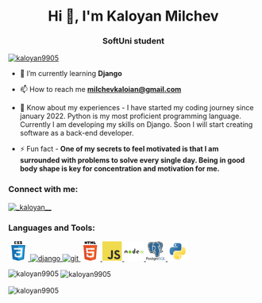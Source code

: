<h1 align="center">Hi 👋, I'm Kaloyan Milchev</h1>
<h3 align="center">SoftUni student</h3>

<p align="left"> <a href="https://github.com/ryo-ma/github-profile-trophy"><img src="https://github-profile-trophy.vercel.app/?username=kaloyan9905" alt="kaloyan9905" /></a> </p>

- 🌱 I’m currently learning **Django**

- 📫 How to reach me **milchevkaloian@gmail.com**

- 📄 Know about my experiences - I have started my coding journey since january 2022. Python is my most proficient programming language. Currently I am developing my skills on Django. Soon I will start creating software as a back-end developer.

- ⚡ Fun fact - **One of my secrets to feel motivated is that I am surrounded with problems to solve every single day. Being in good body shape is key for concentration and motivation for me.**

<h3 align="left">Connect with me:</h3>
<p align="left">
<a href="https://instagram.com/_kaloyan__" target="blank"><img align="center" src="https://raw.githubusercontent.com/rahuldkjain/github-profile-readme-generator/master/src/images/icons/Social/instagram.svg" alt="_kaloyan__" height="30" width="40" /></a>
</p>

<h3 align="left">Languages and Tools:</h3>
<p align="left"> <a href="https://www.w3schools.com/css/" target="_blank" rel="noreferrer"> <img src="https://raw.githubusercontent.com/devicons/devicon/master/icons/css3/css3-original-wordmark.svg" alt="css3" width="40" height="40"/> </a> <a href="https://www.djangoproject.com/" target="_blank" rel="noreferrer"> <img src="https://cdn.worldvectorlogo.com/logos/django.svg" alt="django" width="40" height="40"/> </a> <a href="https://git-scm.com/" target="_blank" rel="noreferrer"> <img src="https://www.vectorlogo.zone/logos/git-scm/git-scm-icon.svg" alt="git" width="40" height="40"/> </a> <a href="https://www.w3.org/html/" target="_blank" rel="noreferrer"> <img src="https://raw.githubusercontent.com/devicons/devicon/master/icons/html5/html5-original-wordmark.svg" alt="html5" width="40" height="40"/> </a> <a href="https://developer.mozilla.org/en-US/docs/Web/JavaScript" target="_blank" rel="noreferrer"> <img src="https://raw.githubusercontent.com/devicons/devicon/master/icons/javascript/javascript-original.svg" alt="javascript" width="40" height="40"/> </a> <a href="https://nodejs.org" target="_blank" rel="noreferrer"> <img src="https://raw.githubusercontent.com/devicons/devicon/master/icons/nodejs/nodejs-original-wordmark.svg" alt="nodejs" width="40" height="40"/> </a> <a href="https://www.postgresql.org" target="_blank" rel="noreferrer"> <img src="https://raw.githubusercontent.com/devicons/devicon/master/icons/postgresql/postgresql-original-wordmark.svg" alt="postgresql" width="40" height="40"/> </a> <a href="https://www.python.org" target="_blank" rel="noreferrer"> <img src="https://raw.githubusercontent.com/devicons/devicon/master/icons/python/python-original.svg" alt="python" width="40" height="40"/> </a> </p>

<p><img align="left" src="https://github-readme-stats.vercel.app/api/top-langs?username=kaloyan9905&show_icons=true&locale=en&layout=compact" alt="kaloyan9905" /></p>

<p>&nbsp;<img align="center" src="https://github-readme-stats.vercel.app/api?username=kaloyan9905&show_icons=true&locale=en" alt="kaloyan9905" /></p>

<p><img align="center" src="https://github-readme-streak-stats.herokuapp.com/?user=kaloyan9905&" alt="kaloyan9905" /></p>
